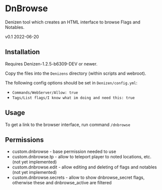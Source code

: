 # DnBrowse

Denizen tool which creates an HTML interface to browse Flags and Notables.

v0.1 2022-06-20

## Installation

Requires Denizen-1.2.5-b6309-DEV or newer.

Copy the files into the `Denizens` directory (within scripts and webroot).

The following config options should be set in `Denizen/config.yml`:
- `Commands/WebServer/Allow: true`
- `Tags/List flags/I know what im doing and need this: true`

## Usage

To get a link to the browser interface, run command `/dnbrowse`

## Permissions

- custom.dnbrowse - base permission needed to use
- custom.dnbrowse.tp - allow to teleport player to noted locations, etc. (not yet implemented)
- custom.dnbrowse.edit - allow editing and deleting of flags and notables (not yet implemented)
- custom.dnbrowse.secrets - allow to show dnbrowse_secret flags, otherwise these and dnbrowse_active are filtered
